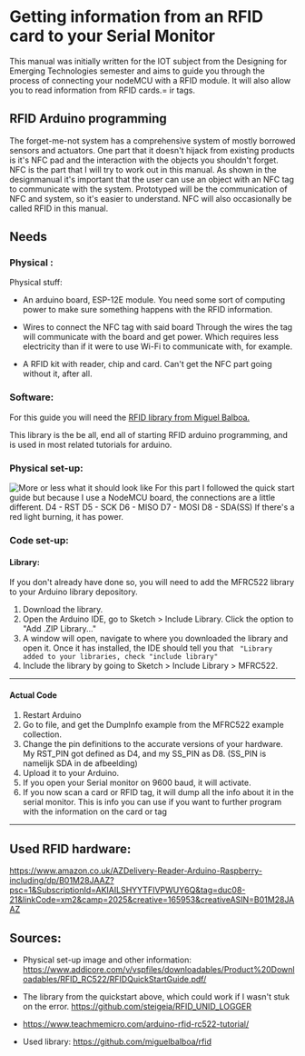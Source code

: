 # Getting information from an RFID card to your Serial Monitor
This manual was initially written for the IOT subject from the Designing for Emerging Technologies semester and aims to guide you through the process of connecting your nodeMCU with a RFID module. It will also allow you to read information from RFID cards.= ir tags.

## RFID Arduino programming
The forget-me-not system has a comprehensive system of mostly borrowed sensors and actuators.
One part that it doesn't hijack from existing products is it's NFC pad and the interaction with the objects you shouldn't forget.
NFC is the part that I will try to work out in this manual.
As shown in the designmanual it's important that the user can use an object with an NFC tag to communicate with the system.
Prototyped will be the communication of NFC and system, so it's easier to understand. 
NFC will also occasionally be called RFID in this manual.

## Needs
### Physical :
Physical stuff:
* An arduino board, ESP-12E module.
You need some sort of computing power to make sure something happens with the RFID information.

* Wires to connect the NFC tag with said board
Through the wires the tag will communicate with the board and get power. Which requires less electricity than if it were to use Wi-Fi to communicate with, for example.

* A RFID kit with reader, chip and card.
Can't get the NFC part going without it, after all.

### Software:
For this guide you will need the [RFID library from Miguel Balboa.](https://github.com/miguelbalboa/rfid) 

This library is the be all, end all of starting RFID arduino programming, and is used in most related tutorials for arduino.

### Physical set-up:
![More or less what it should look like](https://github.com/wouterBijns/IOTmanual/blob/master/setup.png "Physical setup")
For this part I followed the quick start guide but because I use a NodeMCU board, the connections are a little different.
D4 - RST
D5 - SCK
D6 - MISO
D7 - MOSI
D8 - SDA(SS)
If there's a red light burning, it has power.

### Code set-up:
#### Library:
If you don't already have done so, you will need to add the MFRC522 library to your Arduino library depository.
1. Download the library.
2. Open the Arduino IDE, go to Sketch > Include Library. Click the option to "Add .ZIP Library..."
3. A window will open, navigate to where you downloaded the library and open it. Once it has installed, the IDE should tell you that ` "Library added to your libraries, check "include library"`
4. Include the library by going to Sketch > Include Library > MFRC522.

---

#### Actual Code
1. Restart Arduino
2. Go to file, and get the DumpInfo example from the MFRC522 example collection.
3. Change the pin definitions to the accurate versions of your hardware. My RST_PIN got defined as D4, and my SS_PIN as D8. (SS_PIN is namelijk SDA in de afbeelding)
4. Upload it to your Arduino.
5. If you open your Serial monitor on 9600 baud, it will activate.
6. If you now scan a card or RFID tag, it will dump all the info about it in the serial monitor. This is info you can use if you want to further program with the information on the card or tag


---

## Used RFID hardware: 
https://www.amazon.co.uk/AZDelivery-Reader-Arduino-Raspberry-including/dp/B01M28JAAZ?psc=1&SubscriptionId=AKIAILSHYYTFIVPWUY6Q&tag=duc08-21&linkCode=xm2&camp=2025&creative=165953&creativeASIN=B01M28JAAZ

## Sources:
* Physical set-up image and other information: https://www.addicore.com/v/vspfiles/downloadables/Product%20Downloadables/RFID_RC522/RFIDQuickStartGuide.pdf/

* The library from the quickstart above, which could work if I wasn't stuk on the error. https://github.com/steigeia/RFID_UNID_LOGGER

* https://www.teachmemicro.com/arduino-rfid-rc522-tutorial/

* Used library: https://github.com/miguelbalboa/rfid

